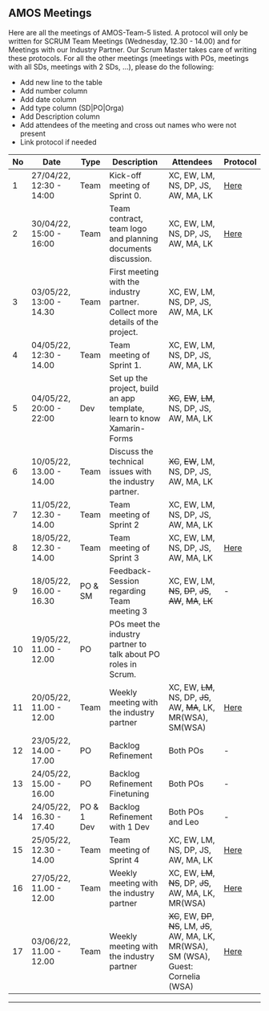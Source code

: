 ﻿## AMOS Meetings

Here are all the meetings of AMOS-Team-5 listed. A protocol will only be written for SCRUM Team Meetings (Wednesday, 12.30 - 14.00) and for Meetings with our Industry Partner. Our Scrum Master takes care of writing these protocols. 
For all the other meetings (meetings with POs, meetings with all SDs, meetings with 2 SDs, ...), please do the following: 
- Add new line to the table
- Add number column
- Add date column
- Add type column (SD|PO|Orga)
- Add Description column
- Add attendees of the meeting and cross out names who were not present
- Link protocol if needed



|No |Date |Type|Description |Attendees |Protocol |
|---|-----|----|------------|----------|---------|
|1|27/04/22, 12:30 - 14:00|Team|Kick-off meeting of Sprint 0. |XC, EW, LM, NS, DP, JS, AW, MA, LK|[Here](https://github.com/amosproj/amos2022ss05-find-my-hearing-aid/blob/main/project-management/Meeting-protocols/AMOS_team_meeting_01_27042022.docx)|
|2|30/04/22, 15:00 - 16:00|Team|Team contract, team logo and planning documents discussion.  |XC, EW, LM, NS, DP, JS, AW, MA, LK|[Here](https://github.com/amosproj/amos2022ss05-find-my-hearing-aid/blob/main/project-management/Meeting-protocols/AMOS_team_meeting_02_30042022.docx)|
|3|03/05/22, 13:00 - 14.30|Team|First meeting with the industry partner. Collect more details of the project.|XC, EW, LM, NS, DP, JS, AW, MA, LK|
|4|04/05/22, 12:30 - 14.00|Team|Team meeting of Sprint 1.|XC, EW, LM, NS, DP, JS, AW, MA, LK|
|5|04/05/22, 20:00 - 22:00|Dev|Set up the project, build an app template, learn to know Xamarin-Forms   |~~XC~~, ~~EW~~, ~~LM~~, NS, DP, JS, AW, MA, LK|
|6|10/05/22, 13.00 - 14.00|Team|Discuss the technical issues with the industry partner. |~~XC~~, ~~EW~~, LM, NS, DP, JS, AW, MA, LK|
|7|11/05/22, 12.30 - 14.00|Team|Team meeting of Sprint 2|XC, EW, LM, NS, DP, JS, AW, MA, LK||
|8|18/05/22, 12.30 - 14.00|Team|Team meeting of Sprint 3|XC, EW, LM, NS, DP, JS, AW, MA, LK|[Here](https://github.com/amosproj/amos2022ss05-find-my-hearing-aid/blob/main/project-management/Meeting-protocols/AMOS_team_meeting_18052022.md)|
|9|18/05/22, 16.00 - 16.30|PO & SM|Feedback-Session regarding Team meeting 3|XC, EW, LM, ~~NS~~, ~~DP~~, ~~JS~~, ~~AW~~, ~~MA~~, ~~LK~~|-|
|10|19/05/22, 11.00 - 12.00|PO|POs meet the industry partner to talk about PO roles in Scrum. |||
|11|20/05/22, 11.00 - 12.00|Team|Weekly meeting with the industry partner|XC, EW, ~~LM~~, NS, DP, ~~JS~~, AW, ~~MA~~, LK, MR(WSA), SM(WSA)|[Here](https://github.com/amosproj/amos2022ss05-find-my-hearing-aid/blob/main/project-management/Meeting-protocols/Meeiting_with_WSA_20052022.md)|
|12|23/05/22, 14.00 - 17.00|PO|Backlog Refinement|Both POs|-|
|13|24/05/22, 15.00 - 16.00|PO|Backlog Refinement Finetuning|Both POs|-|
|14|24/05/22, 16.30 - 17.40|PO & 1 Dev|Backlog Refinement with 1 Dev|Both POs and Leo |-|
|15|25/05/22, 12.30 - 14.00|Team|Team meeting of Sprint 4|XC, EW, LM, NS, DP, JS, AW, MA, LK|[Here](https://github.com/amosproj/amos2022ss05-find-my-hearing-aid/blob/main/project-management/Meeting-protocols/AMOS_team_meeting_25052022.md)|
|16|27/05/22, 11.00 - 12.00|Team|Weekly meeting with the industry partner|XC, EW, ~~LM~~, ~~NS~~, DP, ~~JS~~, AW, MA, LK, MR(WSA)|[Here](https://github.com/amosproj/amos2022ss05-find-my-hearing-aid/blob/main/project-management/Meeting-protocols/Meeting_with_WSA_27052022.md)|
|17|03/06/22, 11.00 - 12.00|Team|Weekly meeting with the industry partner|~~XC~~, EW, ~~DP~~, ~~NS~~, LM, ~~JS~~, AW, MA, LK, MR(WSA), SM (WSA), Guest: Cornelia (WSA)|[Here](https://github.com/amosproj/amos2022ss05-find-my-hearing-aid/blob/main/project-management/Meeting-protocols/Meeting_with_WSA_03062022.md)|
_______________________
